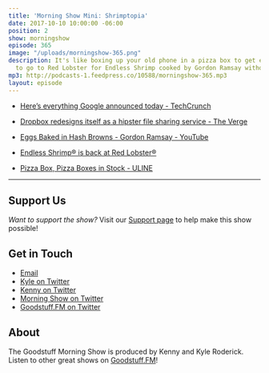 ```yaml
---
title: 'Morning Show Mini: Shrimptopia'
date: 2017-10-10 10:00:00 -06:00
position: 2
show: morningshow
episode: 365
image: "/uploads/morningshow-365.png"
description: It's like boxing up your old phone in a pizza box to get enough money
  to go to Red Lobster for Endless Shrimp cooked by Gordon Ramsay without any ingredients.
mp3: http://podcasts-1.feedpress.co/10588/morningshow-365.mp3
layout: episode
---
```


* [Here’s everything Google announced today - TechCrunch](https://techcrunch.com/gallery/heres-everything-google-announced-today/)

* [Dropbox redesigns itself as a hipster file sharing service - The Verge](https://www.theverge.com/2017/10/3/16412238/dropbox-redesign-new-ui-colors)

* [Eggs Baked in Hash Browns - Gordon Ramsay - YouTube](https://www.youtube.com/watch?v=nRGz2md8l28)

* [Endless Shrimp® is back at Red Lobster®](https://www.redlobster.com/news-press/press/article/2017/08/30/endless-shrimp-is-back-at-red-lobster)

* [Pizza Box, Pizza Boxes in Stock - ULINE](https://www.uline.com/BL_8682/Pizza-Boxes)

---

## Support Us
*Want to support the show?* Visit our [Support page](https://goodstuff.fm/support) to help make this show possible!

## Get in Touch
* [Email](mailto:kyle@goodstuff.fm)
* [Kyle on Twitter](http://twitter.com/dogburps)
* [Kenny on Twitter](http://twitter.com/pizzarobotics)
* [Morning Show on Twitter](http://twitter.com/morningshowam)
* [Goodstuff.FM on Twitter](http://twitter.com/goodstufffm)

## About
The Goodstuff Morning Show is produced by Kenny and Kyle Roderick. Listen to other great shows on [Goodstuff.FM](http://goodstuff.fm/shows)!